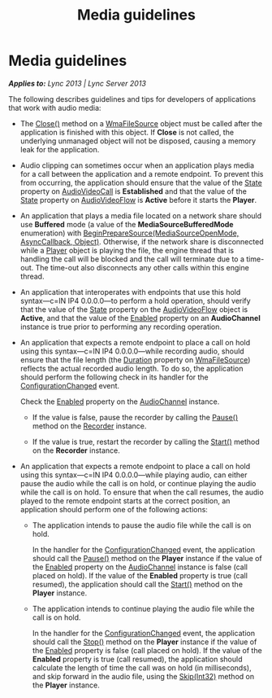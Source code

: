 ﻿---
title: Media guidelines
TOCTitle: Media guidelines
ms:assetid: 4c461569-1110-4cc4-aed1-f7f675b6bbc9
ms:mtpsurl: https://msdn.microsoft.com/en-us/library/Dn466086(v=office.15)
ms:contentKeyID: 57103196
ms.date: 07/25/2014
mtps_version: v=office.15
---

# Media guidelines


_**Applies to:** Lync 2013 | Lync Server 2013_

The following describes guidelines and tips for developers of applications that work with audio media:

  - The [Close()](https://msdn.microsoft.com/en-us/library/hh384406\(v=office.15\)) method on a [WmaFileSource](https://msdn.microsoft.com/en-us/library/hh381280\(v=office.15\)) object must be called after the application is finished with this object. If **Close** is not called, the underlying unmanaged object will not be disposed, causing a memory leak for the application.

  - Audio clipping can sometimes occur when an application plays media for a call between the application and a remote endpoint. To prevent this from occurring, the application should ensure that the value of the [State](https://msdn.microsoft.com/en-us/library/hh381151\(v=office.15\)) property on [AudioVideoCall](https://msdn.microsoft.com/en-us/library/hh383901\(v=office.15\)) is **Established** and that the value of the [State](https://msdn.microsoft.com/en-us/library/hh349893\(v=office.15\)) property on [AudioVideoFlow](https://msdn.microsoft.com/en-us/library/hh383533\(v=office.15\)) is **Active** before it starts the **Player**.

  - An application that plays a media file located on a network share should use **Buffered** mode (a value of the **MediaSourceBufferedMode** enumeration) with [BeginPrepareSource(MediaSourceOpenMode, AsyncCallback, Object)](https://msdn.microsoft.com/en-us/library/hh349115\(v=office.15\)). Otherwise, if the network share is disconnected while a [Player](https://msdn.microsoft.com/en-us/library/hh349780\(v=office.15\)) object is playing the file, the engine thread that is handling the call will be blocked and the call will terminate due to a time-out. The time-out also disconnects any other calls within this engine thread.

  - An application that interoperates with endpoints that use this hold syntax—c=IN IP4 0.0.0.0—to perform a hold operation, should verify that the value of the [State](https://msdn.microsoft.com/en-us/library/hh349893\(v=office.15\)) property on the [AudioVideoFlow](https://msdn.microsoft.com/en-us/library/hh383533\(v=office.15\)) object is **Active**, and that the value of the [Enabled](https://msdn.microsoft.com/en-us/library/hh365886\(v=office.15\)) property on an **AudioChannel** instance is true prior to performing any recording operation.

  - An application that expects a remote endpoint to place a call on hold using this syntax—c=IN IP4 0.0.0.0—while recording audio, should ensure that the file length (the [Duration](https://msdn.microsoft.com/en-us/library/hh384378\(v=office.15\)) property on [WmaFileSource](https://msdn.microsoft.com/en-us/library/hh381280\(v=office.15\))) reflects the actual recorded audio length. To do so, the application should perform the following check in its handler for the [ConfigurationChanged](https://msdn.microsoft.com/en-us/library/hh385088\(v=office.15\)) event.
    
    Check the [Enabled](https://msdn.microsoft.com/en-us/library/hh365886\(v=office.15\)) property on the [AudioChannel](https://msdn.microsoft.com/en-us/library/hh349872\(v=office.15\)) instance.
    
      - If the value is false, pause the recorder by calling the [Pause()](https://msdn.microsoft.com/en-us/library/hh349541\(v=office.15\)) method on the [Recorder](https://msdn.microsoft.com/en-us/library/hh381624\(v=office.15\)) instance.
    
      - If the value is true, restart the recorder by calling the [Start()](https://msdn.microsoft.com/en-us/library/hh383534\(v=office.15\)) method on the **Recorder** instance.

  - An application that expects a remote endpoint to place a call on hold using this syntax—c=IN IP4 0.0.0.0—while playing audio, can either pause the audio while the call is on hold, or continue playing the audio while the call is on hold. To ensure that when the call resumes, the audio played to the remote endpoint starts at the correct position, an application should perform one of the following actions:
    
      - The application intends to pause the audio file while the call is on hold.
        
        In the handler for the [ConfigurationChanged](https://msdn.microsoft.com/en-us/library/hh385088\(v=office.15\)) event, the application should call the [Pause()](https://msdn.microsoft.com/en-us/library/hh381641\(v=office.15\)) method on the **Player** instance if the value of the [Enabled](https://msdn.microsoft.com/en-us/library/hh365886\(v=office.15\)) property on the [AudioChannel](https://msdn.microsoft.com/en-us/library/hh349872\(v=office.15\)) instance is false (call placed on hold). If the value of the **Enabled** property is true (call resumed), the application should call the [Start()](https://msdn.microsoft.com/en-us/library/hh382632\(v=office.15\)) method on the **Player** instance.
    
      - The application intends to continue playing the audio file while the call is on hold.
        
        In the handler for the [ConfigurationChanged](https://msdn.microsoft.com/en-us/library/hh385088\(v=office.15\)) event, the application should call the [Stop()](https://msdn.microsoft.com/en-us/library/hh350156\(v=office.15\)) method on the **Player** instance if the value of the [Enabled](https://msdn.microsoft.com/en-us/library/hh365886\(v=office.15\)) property is false (call placed on hold). If the value of the **Enabled** property is true (call resumed), the application should calculate the length of time the call was on hold (in milliseconds), and skip forward in the audio file, using the [Skip(Int32)](https://msdn.microsoft.com/en-us/library/hh383920\(v=office.15\)) method on the **Player** instance.

